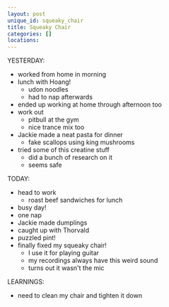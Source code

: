 ```yaml
---
layout: post
unique_id: squeaky_chair
title: Squeaky Chair
categories: []
locations: 
---
```


YESTERDAY:
* worked from home in morning
* lunch with Hoang!
  * udon noodles
  * had to nap afterwards
* ended up working at home through afternoon too
* work out
  * pitbull at the gym
  * nice trance mix too
* Jackie made a neat pasta for dinner
  * fake scallops using king mushrooms
* tried some of this creatine stuff
  * did a bunch of research on it
  * seems safe

TODAY:
* head to work
  * roast beef sandwiches for lunch
* busy day!
* one nap
* Jackie made dumplings 
* caught up with Thorvald
* puzzled pint!
* finally fixed my squeaky chair!
  * I use it for playing guitar
  * my recordings always have this weird sound
  * turns out it wasn't the mic

LEARNINGS:
* need to clean my chair and tighten it down
